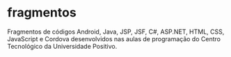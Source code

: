 # fragmentos
Fragmentos de códigos Android, Java, JSP, JSF, C#, ASP.NET, HTML, CSS, JavaScript e Cordova desenvolvidos nas aulas de programação do Centro Tecnológico da Universidade Positivo.
